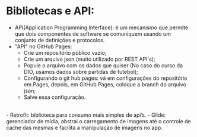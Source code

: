 # Bibliotecas e API:
- API(Application Programming Interface): é um mecanismo que permite que dois componentes de software se comuniquem usando um conjunto de definições e protocolos. 
- "API" no GitHub Pages:
  - Crie um repositório público vazio;
  - Crie um arquivo json (muito utilizado por REST API's);
  - Popule o arquivo com os dados que quiser (No caso do curso da DIO, usamos dados sobre partidas de futebol);
  - Configurando o git hub pages: vá em configurações do repositório em Pages, depois, em GitHub Pages, coloque a branch do arquivo json;
  - Salve essa configuração.
<br>
- Retrofit:  biblioteca para consumo mais simples de api’s.
- Glide: gerenciador de mídia, abstrai o carregamento de imagens até o controle de cache das mesmas e facilita a manipulação de imagens no app.



